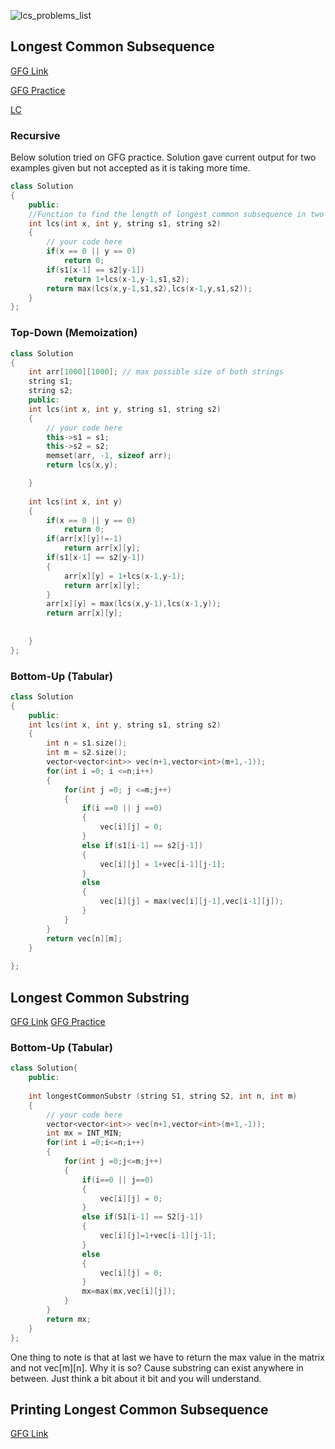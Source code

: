 


![lcs_problems_list](https://user-images.githubusercontent.com/10953202/149148813-bcb3030f-f8d5-42aa-acd9-f3c1c03d848c.jpg)

## Longest Common Subsequence 

[GFG Link](https://www.geeksforgeeks.org/longest-common-subsequence-dp-4/)

[GFG Practice](https://practice.geeksforgeeks.org/problems/longest-common-subsequence-1587115620/1)

[LC](https://leetcode.com/problems/longest-common-subsequence/)
### Recursive
Below solution tried on GFG practice.
Solution gave current output for two examples given but not accepted as it is taking more time.
``` c++
class Solution
{
    public:
    //Function to find the length of longest common subsequence in two strings.
    int lcs(int x, int y, string s1, string s2)
    {
        // your code here
        if(x == 0 || y == 0)
            return 0;
        if(s1[x-1] == s2[y-1])
            return 1+lcs(x-1,y-1,s1,s2);
        return max(lcs(x,y-1,s1,s2),lcs(x-1,y,s1,s2));
    }
};

```


### Top-Down (Memoization)
``` c++
class Solution
{
    int arr[1000][1000]; // max possible size of both strings
    string s1;
    string s2;
    public:
    int lcs(int x, int y, string s1, string s2)
    {
        // your code here
        this->s1 = s1;
        this->s2 = s2;
        memset(arr, -1, sizeof arr); 
        return lcs(x,y);

    }
    
    int lcs(int x, int y)
    {
        if(x == 0 || y == 0)
            return 0;
        if(arr[x][y]!=-1)
            return arr[x][y];
        if(s1[x-1] == s2[y-1])
        {
            arr[x][y] = 1+lcs(x-1,y-1);
            return arr[x][y];
        }
        arr[x][y] = max(lcs(x,y-1),lcs(x-1,y));
        return arr[x][y];
        
        
    }
};
```
### Bottom-Up (Tabular)
``` c++
class Solution
{
    public:
    int lcs(int x, int y, string s1, string s2)
    {
        int n = s1.size();
        int m = s2.size();
        vector<vector<int>> vec(n+1,vector<int>(m+1,-1));
        for(int i =0; i <=n;i++)
        {
            for(int j =0; j <=m;j++)
            {
                if(i ==0 || j ==0)
                {
                    vec[i][j] = 0;
                }
                else if(s1[i-1] == s2[j-1])
                {
                    vec[i][j] = 1+vec[i-1][j-1];
                }
                else
                {
                    vec[i][j] = max(vec[i][j-1],vec[i-1][j]);
                }
            }
        }
        return vec[n][m];
    }
    
};
```
## Longest Common Substring

[GFG Link](https://www.geeksforgeeks.org/longest-common-substring-dp-29/) [GFG Practice](https://practice.geeksforgeeks.org/problems/longest-common-substring1452/1/)

### Bottom-Up (Tabular)
``` c++
class Solution{
    public:
    
    int longestCommonSubstr (string S1, string S2, int n, int m)
    {
        // your code here
        vector<vector<int>> vec(n+1,vector<int>(m+1,-1));
        int mx = INT_MIN;
        for(int i =0;i<=n;i++)
        {
            for(int j =0;j<=m;j++)
            {
                if(i==0 || j==0)
                {
                    vec[i][j] = 0;
                }
                else if(S1[i-1] == S2[j-1])
                {
                    vec[i][j]=1+vec[i-1][j-1];
                }
                else
                {
                    vec[i][j] = 0;
                }
                mx=max(mx,vec[i][j]);
            }
        }
        return mx;
    }
};
```
One thing to note is that at last we have to return the max value in the matrix and not vec[m][n]. Why it is so? Cause substring can exist anywhere in between. Just think a bit about it bit and you will understand.

## Printing Longest Common Subsequence
[GFG Link](https://www.geeksforgeeks.org/printing-longest-common-subsequence/)
